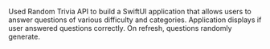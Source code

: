 Used Random Trivia API to build a SwiftUI application that allows users to answer questions of various difficulty and categories. Application displays if user answered questions correctly. On refresh, questions randomly generate.
